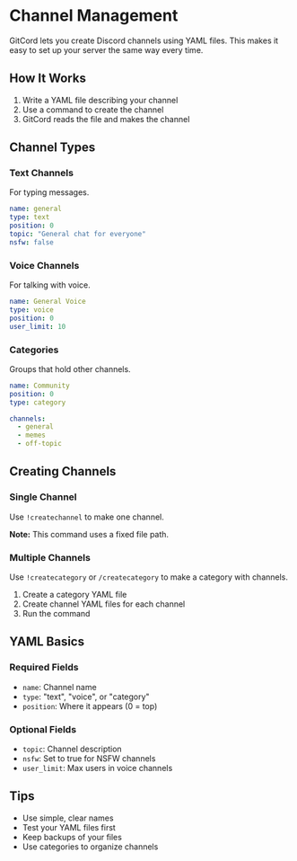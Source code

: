 # Channel Management

GitCord lets you create Discord channels using YAML files. This makes it easy to set up your server the same way every time.

## How It Works

1. Write a YAML file describing your channel
2. Use a command to create the channel
3. GitCord reads the file and makes the channel

## Channel Types

### Text Channels
For typing messages.

```yaml
name: general
type: text
position: 0
topic: "General chat for everyone"
nsfw: false
```

### Voice Channels
For talking with voice.

```yaml
name: General Voice
type: voice
position: 0
user_limit: 10
```

### Categories
Groups that hold other channels.

```yaml
name: Community
position: 0
type: category

channels:
  - general
  - memes
  - off-topic
```

## Creating Channels

### Single Channel
Use `!createchannel` to make one channel.

**Note:** This command uses a fixed file path.

### Multiple Channels
Use `!createcategory` or `/createcategory` to make a category with channels.

1. Create a category YAML file
2. Create channel YAML files for each channel
3. Run the command

## YAML Basics

### Required Fields
- `name`: Channel name
- `type`: "text", "voice", or "category"
- `position`: Where it appears (0 = top)

### Optional Fields
- `topic`: Channel description
- `nsfw`: Set to true for NSFW channels
- `user_limit`: Max users in voice channels

## Tips

- Use simple, clear names
- Test your YAML files first
- Keep backups of your files
- Use categories to organize channels
